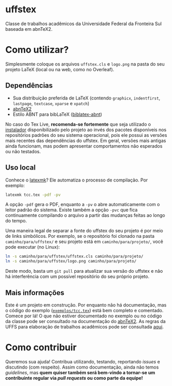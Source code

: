 # uffstex

Classe de trabalhos acadêmicos da Universidade Federal da Fronteira Sul baseada em abnTeX2.

# Como utilizar?

Simplesmente coloque os arquivos `uffstex.cls` e `logo.png` na pasta do seu projeto LaTeX (local ou na web, como no Overleaf).

## Dependências

- Sua distribuição preferida de LaTeX (contendo `graphicx`, `indentfirst`, `lastpage`, `textcase`, `xparse` e `xpatch`)
- [abnTeX2](https://ctan.org/pkg/abntex2)
- Estilo ABNT para bibLaTeX ([biblatex-abnt](https://ctan.org/pkg/biblatex-abnt))

No caso do Tex Live, **recomenda-se fortemente** que seja utilizado o [instalador](https://www.tug.org/texlive/acquire-netinstall.html) disponibilizado pelo projeto ao invés dos pacotes disponíveis nos repositórios padrões do seu sistema operacional, pois ele possui as versões mais recentes das dependências do uffstex. Em geral, versões mais antigas ainda funcionam, mas podem apresentar comportamentos não esperados ou não testados.

## Uso local

Conhece o [latexmk](http://personal.psu.edu/jcc8/software/latexmk/)? Ele automatiza o processo de compilação. Por exemplo:

```sh
latexmk tcc.tex -pdf -pv
```

A opção `-pdf` gera o PDF, enquanto a `-pv` o abre automaticamente com o leitor padrão do sistema. Existe também a opção `-pvc` que fica continuamente compilando o arquivo a partir das mudanças feitas ao longo do tempo.

Uma maneira legal de separar a fonte do uffstex do seu projeto é por meio de links simbólicos. Por exemplo, se o repositório foi clonado na pasta `caminho/para/uffstex/` e seu projeto está em `caminho/para/projeto/`, você pode executar (no Linux):

```sh
ln -s caminho/para/uffstex/uffstex.cls caminho/para/projeto/
ln -s caminho/para/uffstex/logo.png caminho/para/projeto/
```

Deste modo, basta um `git pull` para atualizar sua versão do uffstex e não há interferência com um possível repositório do seu próprio projeto.

## Mais informações

Este é um projeto em construção. Por enquanto não há documentação, mas o código do exemplo ([`exemplos/tcc.tex`](exemplos/tcc.tex)) está bem completo e comentado. Comece por lá!
O que não estiver documentado no exemplo ou no código da classe pode ser consultado na documentação do [abnTeX2](https://ctan.org/pkg/abntex2). As regras da UFFS para elaboração de trabalhos acadêmicos pode ser consultada [aqui](https://www.uffs.edu.br/campi/chapeco/biblioteca/normalizacao-de-trabalhos).

# Como contribuir

Queremos sua ajuda! Contribua utilizando, testando, reportando *issues* e discutindo (com respeito). Assim como documentação, ainda não temos *guidelines*, mas **quem quiser também será bem-vindo a tornar-se um contribuinte regular via *pull requests* ou como parte da equipe!**
